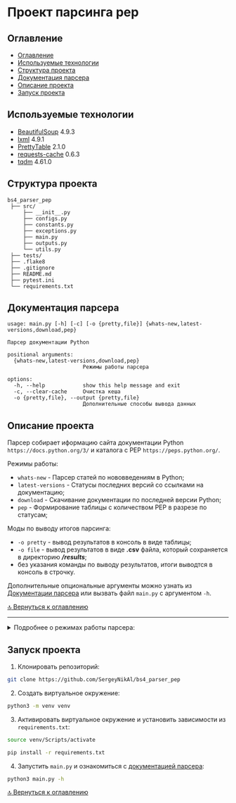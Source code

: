 # Проект парсинга pep

## Оглавление
- [Оглавление](#оглавление)
- [Используемые технологии](#используемые-технологии)
- [Структура проекта](#структура-проекта)
- [Документация парсера](#документация-парсера)
- [Описание проекта](#описание-проекта)
- [Запуск проекта](#запуск-проекта)

## Используемые технологии
- [BeautifulSoup](https://pypi.org/project/beautifulsoup4/) 4.9.3
- [lxml](https://pypi.org/project/lxml/) 4.9.1
- [PrettyTable](https://pypi.org/project/prettytable/) 2.1.0
- [requests-cache](https://pypi.org/project/requests-cache/) 0.6.3
- [tqdm](https://pypi.org/project/tqdm/) 4.61.0

## Структура проекта
```
bs4_parser_pep
 ├── src/
     ├── __init__.py
     ├── configs.py
     ├── constants.py
     ├── exceptions.py
     ├── main.py
     ├── outputs.py
     └── utils.py
 ├── tests/
 ├── .flake8
 ├── .gitignore
 ├── README.md
 ├── pytest.ini
 └── requirements.txt
```

## Документация парсера
```
usage: main.py [-h] [-c] [-o {pretty,file}] {whats-new,latest-versions,download,pep}

Парсер документации Python

positional arguments:
  {whats-new,latest-versions,download,pep}
                        Режимы работы парсера

options:
  -h, --help            show this help message and exit
  -c, --clear-cache     Очистка кеша
  -o {pretty,file}, --output {pretty,file}
                        Дополнительные способы вывода данных

```

## Описание проекта
Парсер собирает иформацию сайта документации Python ```https://docs.python.org/3/``` и каталога с PEP ```https://peps.python.org/```.

Режимы работы:
- ```whats-new``` - Парсер статей по нововведениям в Python;
- ```latest-versions``` - Статусы последних версий со ссылками на документацию;
- ```download``` - Скачивание документации по последней версии Python;
- ```pep``` - Формирование таблицы с количеством PEP в разрезе по статусам;

Моды по выводу итогов парсинга:
- ```-o pretty``` - вывод результатов в консоль в виде таблицы;
- ```-o file``` - вывод результатов в виде **.csv** файла, который сохраняется в директорию ***/results***;
- без указания команды по выводу результатов, итоги выводтся в консоль в строчку.

Дополнительные опциональные аргументы можно узнать из [Документации парсера](#документация-парсера) или вызвать файл ```main.py``` c аргументом ```-h```.

[:top: Вернуться к оглавлению](#оглавление)

---
<details><summary>Подробнее о режимах работы парсера:</summary>
<p>

Режим работы ```whats-new``` сканирует страницу ```https://docs.python.org/3/```, раздел ***"Docs by version"***, и собирает ссылки на каждую версию ***Python***. Далее сканирует карточку каждой версии ***Python*** и выводит информацию: ссылка на статью, заголовок, редактор, автор.

```
Пример:
$ python main.py -o pretty whats-new

+----------------------------------------------+---------------------------+-----------------------------------------------------------------------+
| Ссылка на статью                             | Заголовок                 | Редактор, Автор                                                       |
+----------------------------------------------+---------------------------+-----------------------------------------------------------------------+
| https://docs.python.org/3/whatsnew/3.11.html | What’s New In Python 3.11 |  Release 3.11.0  Date November 08, 2022  Editor Pablo Galindo Salgado |
| ...                                          | ...                       |  ...                                                                  |
+----------------------------------------------+---------------------------+-----------------------------------------------------------------------+
```
---

Режим работы ```latest-versions``` сканирует страницу ```https://docs.python.org/3/```, раздел ***"Docs by version"*** и выводит информацию о **Python**: ссылку на документацию, версия и статус.

```
Пример:
python main.py -o pretty latest-versions

+--------------------------------------+--------------+----------------+
| Ссылка на документацию               | Версия       | Статус         |
+--------------------------------------+--------------+----------------+
| https://docs.python.org/3.12/        | 3.12         | in development |
| https://docs.python.org/3.11/        | 3.11         | stable         |
| https://docs.python.org/3.10/        | 3.10         | stable         |
| https://docs.python.org/3.9/         | 3.9          | security-fixes |
| https://docs.python.org/3.8/         | 3.8          | security-fixes |
| https://docs.python.org/3.7/         | 3.7          | security-fixes |
| https://docs.python.org/3.6/         | 3.6          | EOL            |
| https://docs.python.org/3.5/         | 3.5          | EOL            |
| https://docs.python.org/2.7/         | 2.7          | EOL            |
| https://www.python.org/doc/versions/ | All versions |                |
+--------------------------------------+--------------+----------------+

```
---
Режим работы ```download``` сканирует страницу ```https://docs.python.org/3/download.html``` и скачивает PDF-файл документации zip-архивом. Архив сохраняется в директорию ***/downloads***.

---
Режим работы ```pep``` сканирует страницу ```https://peps.python.org/```, собирает статусы всех **PEP**, ссылки на каждый **PEP** и подсчитывает общее количество **PEP**.
Так как статусы на общей странице **PEP** различаются со статусом в карточке каждого **PEP**, парсер дополнительно проходит по карточке каждого **PEP** и собирает его статус, параллельно сравнивая со статусом из общей таблицы с **PEP**. Если статусы различиются, то информация записывается в логи, уровень **INFO**.

```
Пример:

Несовпадающие статусы:
https://peps.python.org/pep-0401
Статус в карточке pep: April Fool!
Ожидаемые статусы: ('Rejected',)
```

[:top: Вернуться к оглавлению](#оглавление)

---
</p>
</details>


## Запуск проекта
1. Клонировать репозиторий:
```bash
git clone https://github.com/SergeyNikAl/bs4_parser_pep
```

2. Создать виртуальное окружение:
```bash
python3 -m venv venv
```

3. Активировать виртуальное окружение и установить зависимости из ```requirements.txt```:
```bash
source venv/Scripts/activate
```

```bash
pip install -r requirements.txt
```

4. Запустить ```main.py``` и ознакомиться с [документацией парсера](#документация-парсера):
```bash
python3 main.py -h
```
[:top: Вернуться к оглавлению](#оглавление)